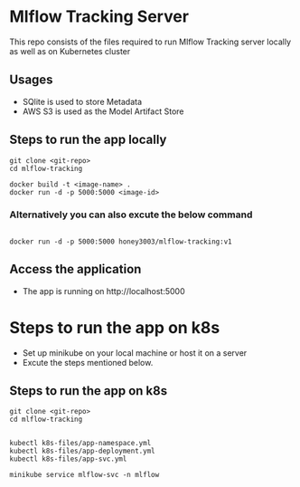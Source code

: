 # Mlflow Tracking Server #

This repo consists of the files required to run Mlflow Tracking server locally as well as on Kubernetes cluster

## Usages

* SQlite is used to store Metadata
* AWS S3 is used as the Model Artifact Store


## Steps to run the app locally

```
git clone <git-repo>
cd mlflow-tracking

docker build -t <image-name> .
docker run -d -p 5000:5000 <image-id>

```

### Alternatively you can also excute the below command

```

docker run -d -p 5000:5000 honey3003/mlflow-tracking:v1

```

## Access the application 

* The app is running on http://localhost:5000


# Steps to run the app on k8s

* Set up minikube on your local machine or host it on a server
* Excute the steps mentioned below.


## Steps to run the app on k8s

```
git clone <git-repo>
cd mlflow-tracking


kubectl k8s-files/app-namespace.yml
kubectl k8s-files/app-deployment.yml
kubectl k8s-files/app-svc.yml

minikube service mlflow-svc -n mlflow

```






